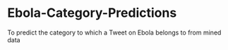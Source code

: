 # Ebola-Category-Predictions
To predict the category to which a Tweet on Ebola belongs to from mined data

